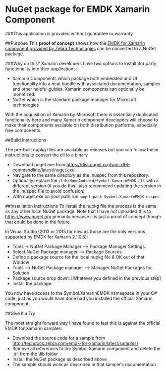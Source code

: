 # NuGet package for EMDK Xamarin Component

###This application is provided without guarantee or warranty

##Purpose
This **proof of concept** shows how the [EMDK for Xamarin component provided by Zebra Technologies](https://developer.zebra.com/community/android/xamarin) can be converted to a NuGet package.

###Why do this?
Xamarin developers have two options to install 3rd party functionality into their applications:
- Xamarin Components which package both embedded and UI functionality into a neat bundle with associated documentation, samples and other helpful guides.  Xamarin components can optionally be monetized.
- NuGet which is the standard package manager for Microsoft technologies

With the acquisition of Xamarin by Microsoft there is essentially duplicated functionality here and many Xamarin component developers will choose to make their components available on both distribution platforms, especially free components.

##Build Instructions

The pre-built nupkg files are available as releases but you can follow these instructions to convert the dll to a binary
* Download nuget.exe from https://dist.nuget.org/win-x86-commandline/latest/nuget.exe.  
* Navigate to the same directory as the .nuspec from this repository.
* Optionally replace the `/lib/MonoAndroid/Symbol.XamarinEMDK.dll` with a different version (if you do this I also recommend updating the version in the .nuspec file to avoid confusion)
* With nuget.exe on your path run `nuget pack Symbol.XamarinEMDK.nuspec`

##Installation Instructions
To install the nupkg file the process is the same as any other local NuGet package.  Note that I have *not* uploaded this to https://www.nuget.org primarily because it is just a proof of concept though that could be done in the future.

In Visual Studio (2013 or 2015 for now as those are the only versions supported by EMDK for Xamarin 2.1.0.5): 
* Tools -> NuGet Package Manager --> Package Manager Settings.
* Select NuGet Package manager --> Package Sources
* Define a package source for the local nupkg file & OK out of that Window
* Tools --> NuGet Package manager --> Manager NuGet Packages for Solution
* Package source drop down: [Whatever you defined in the previous step]
* Install the package.

You now have access to the Symbol.XamarinEMDK namespace in your C# code, just as you would have done had you installed the official Xamarin component.

##Give it a Try

The most straight forward way I have found to test this is against the official EMDK for Xamarin samples: 
* Download the source code for a sample from http://techdocs.zebra.com/emdk-for-xamarin/latest/samples/
* Remove all references to the Symbol.Xamarin component and delete the .dll from the \lib folder
* Install the NuGet package as described above
* The sample should work as described in that sample's documentation
